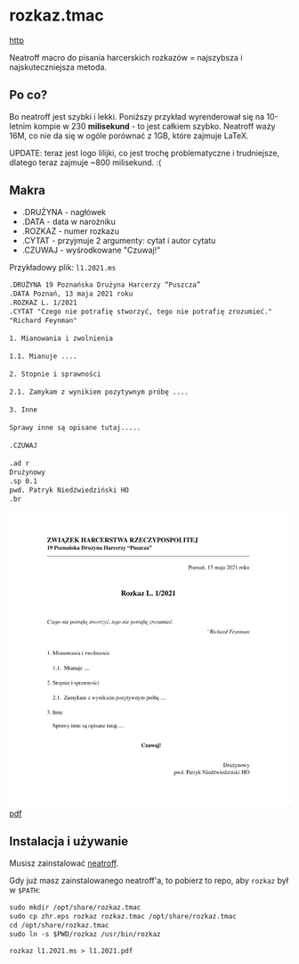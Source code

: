 # rozkaz.tmac

[http](https://zhr.niedzwiedzinski.cyou/rozkaz.tmac/)

Neatroff macro do pisania harcerskich rozkazów = najszybsza i najskuteczniejsza metoda.

## Po co?

Bo neatroff jest szybki i lekki. Poniższy przykład wyrenderował się na 10-letnim kompie w 230 **milisekund** - to jest całkiem szybko. Neatroff waży 16M, co nie da się w ogóle porównać z 1GB, które zajmuje LaTeX.

UPDATE: teraz jest logo lilijki, co jest trochę problematyczne i trudniejsze, dlatego teraz zajmuje ~800 milisekund. :(

## Makra

- .DRUŻYNA - nagłówek
- .DATA - data w narożniku
- .ROZKAZ - numer rozkazu
- .CYTAT - przyjmuje 2 argumenty: cytat i autor cytatu
- .CZUWAJ - wyśrodkowane "Czuwaj!"

Przykładowy plik: `l1.2021.ms`

```
.DRUŻYNA 19 Poznańska Drużyna Harcerzy “Puszcza”
.DATA Poznań, 13 maja 2021 roku
.ROZKAZ L. 1/2021
.CYTAT "Czego nie potrafię stworzyć, tego nie potrafię zrozumieć." "Richard Feynman"

1. Mianowania i zwolnienia

1.1. Mianuje ....

2. Stopnie i sprawności

2.1. Zamykam z wynikiem pozytywnym próbę ....

3. Inne

Sprawy inne są opisane tutaj.....

.CZUWAJ

.ad r
Drużynowy
.sp 0.1
pwd. Patryk Niedźwiedziński HO
.br
```

![](doc1.png)
[pdf](l1.2021.pdf)

## Instalacja i używanie

Musisz zainstalować [neatroff](https://github.com/pniedzwiedzinski/neatroff_install).

Gdy już masz zainstalowanego neatroff'a, to pobierz to repo, aby `rozkaz` był w `$PATH`:

```
sudo mkdir /opt/share/rozkaz.tmac
sudo cp zhr.eps rozkaz rozkaz.tmac /opt/share/rozkaz.tmac
cd /opt/share/rozkaz.tmac
sudo ln -s $PWD/rozkaz /usr/bin/rozkaz
```

```
rozkaz l1.2021.ms > l1.2021.pdf
```
